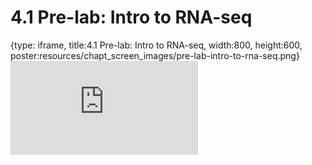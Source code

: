 # 4.1 Pre-lab: Intro to RNA-seq
 
{type: iframe, title:4.1 Pre-lab: Intro to RNA-seq, width:800, height:600, poster:resources/chapt_screen_images/pre-lab-intro-to-rna-seq.png}
![](http://science.c-moor.org/miniCURE-RNA-seq/pre-lab-intro-to-rna-seq.html)
 

 
